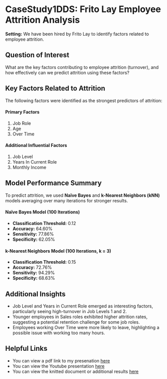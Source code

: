 # CaseStudy1DDS: Frito Lay Employee Attrition Analysis
**Setting:** We have been hired by Frito Lay to identify factors related to employee attrition.
## Question of Interest
What are the key factors contributing to employee attrition (turnover), and how effectively can we predict attrition using these factors?

## Key Factors Related to Attrition
The following factors were identified as the strongest predictors of attrition:
#### **Primary Factors**
1. Job Role
2. Age
3. Over Time
#### **Additional Influential Factors**
1. Job Level
2. Years In Current Role
3. Monthly Income

## Model Performance Summary
To predict attrition, we used **Naïve Bayes** and **k-Nearest Neighbors (kNN)** models averaging over many iterations for stronger results.
#### **Naïve Bayes Model (100 Iterations)**
- **Classification Threshold:** 0.12
- **Accuracy:** 64.60%
- **Sensitivity:** 77.86%
- **Specificity:** 62.05%
#### **k-Nearest Neighbors Model (100 Iterations, k = 3)**
- **Classification Threshold:** 0.15
- **Accuracy:** 72.76%
- **Sensitivity:** 94.29%
- **Specificity:** 68.63%

##  Additional Insights
- Job Level and Years in Current Role emerged as interesting factors, particularly seeing high-turnover in Job Levels 1 and 2. 
- Younger employees in Sales roles exhibited higher attrition rates, suggesting a potential retention challenge for some job roles.
- Employees working Over Time were more likely to leave, highlighting a possible issue with working too many hours.

## Helpful Links
- You can view a pdf link to my presenation [here]([https://drive.google.com/file/d/1Tnj-58S58GQHO5TJ7wKfBoArqnQEkKkX/view?usp=share_link](https://drive.google.com/file/d/19JHBzKC90YNcApNPGlOngN9XbnYClkGX/view?usp=sharing))
- You can view the Youtube presentation [here](https://youtu.be/fbEB-BOKmEQ?si=DlVtoCAYSkMfcsN8)
- You can view the knitted document or additional results [here]([http://rpubs.com/chloedbarker/1282353](http://rpubs.com/chloebarker19/1284581))
